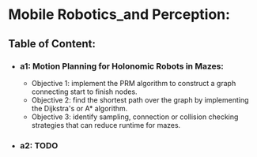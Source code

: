# Mobile Robotics_and Perception: 

## Table of Content:
- ### a1: Motion Planning for Holonomic Robots in Mazes:
  - Objective 1: implement the PRM algorithm to construct a graph connecting start to finish nodes.
  - Objective 2: find the shortest path over the graph by implementing the Dijkstra's or A* algorithm. 
  - Objective 3: identify sampling, connection or collision checking strategies that can reduce runtime for mazes.
- ### a2: TODO
